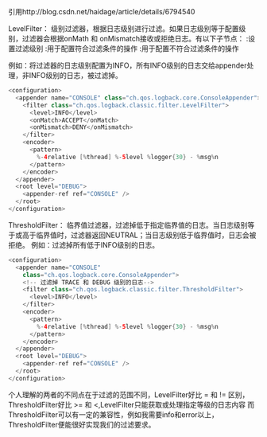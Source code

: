 引用http://blog.csdn.net/haidage/article/details/6794540

LevelFilter： 级别过滤器，根据日志级别进行过滤。如果日志级别等于配置级别，过滤器会根据onMath 和 onMismatch接收或拒绝日志。有以下子节点：
<level>:设置过滤级别
<onMatch>:用于配置符合过滤条件的操作
<onMismatch>:用于配置不符合过滤条件的操作

例如：将过滤器的日志级别配置为INFO，所有INFO级别的日志交给appender处理，非INFO级别的日志，被过滤掉。
```java
<configuration>
  <appender name="CONSOLE" class="ch.qos.logback.core.ConsoleAppender">
    <filter class="ch.qos.logback.classic.filter.LevelFilter">
      <level>INFO</level>
      <onMatch>ACCEPT</onMatch>
      <onMismatch>DENY</onMismatch>
    </filter>
    <encoder>
      <pattern>
        %-4relative [%thread] %-5level %logger{30} - %msg%n
      </pattern>
    </encoder>
  </appender>
  <root level="DEBUG">
    <appender-ref ref="CONSOLE" />
  </root>
</configuration>

```


ThresholdFilter： 临界值过滤器，过滤掉低于指定临界值的日志。当日志级别等于或高于临界值时，过滤器返回NEUTRAL；当日志级别低于临界值时，日志会被拒绝。
例如：过滤掉所有低于INFO级别的日志。

```java
<configuration>
  <appender name="CONSOLE"
    class="ch.qos.logback.core.ConsoleAppender">
    <!-- 过滤掉 TRACE 和 DEBUG 级别的日志-->
    <filter class="ch.qos.logback.classic.filter.ThresholdFilter">
      <level>INFO</level>
    </filter>
    <encoder>
      <pattern>
        %-4relative [%thread] %-5level %logger{30} - %msg%n
      </pattern>
    </encoder>
  </appender>
  <root level="DEBUG">
    <appender-ref ref="CONSOLE" />
  </root>
</configuration>
```

个人理解的两者的不同点在于过滤的范围不同，LevelFilter好比 = 和 != 区别，ThresholdFilter好比 >= 和 <,LevelFilter只能获取或处理指定等级的日志内容
而ThresholdFilter可以有一定的兼容性，例如我需要info和error以上，ThresholdFilter便能很好实现我们的过滤要求。